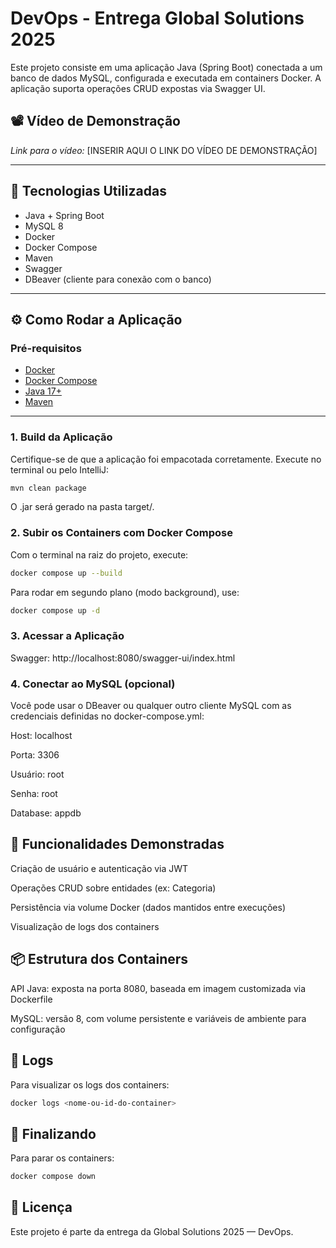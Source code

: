 # DevOps - Entrega Global Solutions 2025

Este projeto consiste em uma aplicação Java (Spring Boot) conectada a um banco de dados MySQL, configurada e executada em containers Docker. A aplicação suporta operações CRUD expostas via Swagger UI.

## 📽️ Vídeo de Demonstração

*Link para o vídeo:* [INSERIR AQUI O LINK DO VÍDEO DE DEMONSTRAÇÃO]

---

## 🚀 Tecnologias Utilizadas

- Java + Spring Boot
- MySQL 8
- Docker
- Docker Compose
- Maven
- Swagger
- DBeaver (cliente para conexão com o banco)

---

## ⚙️ Como Rodar a Aplicação

### Pré-requisitos

- [Docker](https://www.docker.com/)
- [Docker Compose](https://docs.docker.com/compose/)
- [Java 17+](https://adoptium.net/)
- [Maven](https://maven.apache.org/)

---

### 1. Build da Aplicação

Certifique-se de que a aplicação foi empacotada corretamente. Execute no terminal ou pelo IntelliJ:

```bash
mvn clean package
```

O .jar será gerado na pasta target/.

### 2. Subir os Containers com Docker Compose
Com o terminal na raiz do projeto, execute:

```bash
docker compose up --build
```

Para rodar em segundo plano (modo background), use:
```bash
docker compose up -d
```

### 3. Acessar a Aplicação
Swagger: http://localhost:8080/swagger-ui/index.html

### 4. Conectar ao MySQL (opcional)
Você pode usar o DBeaver ou qualquer outro cliente MySQL com as credenciais definidas no docker-compose.yml:

Host: localhost

Porta: 3306

Usuário: root

Senha: root

Database: appdb

## 🧪 Funcionalidades Demonstradas
Criação de usuário e autenticação via JWT

Operações CRUD sobre entidades (ex: Categoria)

Persistência via volume Docker (dados mantidos entre execuções)

Visualização de logs dos containers

## 📦 Estrutura dos Containers
API Java: exposta na porta 8080, baseada em imagem customizada via Dockerfile

MySQL: versão 8, com volume persistente e variáveis de ambiente para configuração

## 📁 Logs
Para visualizar os logs dos containers:

```bash
docker logs <nome-ou-id-do-container>
```

## 🧹 Finalizando
Para parar os containers:

```bash
docker compose down
```
## 📄 Licença
Este projeto é parte da entrega da Global Solutions 2025 — DevOps.